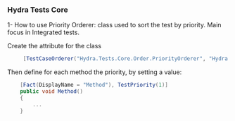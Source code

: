 ### Hydra Tests Core

1- How to use Priority Orderer: class used to sort the test by priority. Main focus in Integrated tests.

Create the attribute for the class
```c#
     [TestCaseOrderer("Hydra.Tests.Core.Order.PriorityOrderer", "Hydra.Tests.Core.Order")]
```

Then define for each method the priority, by setting a value:
```c#
    [Fact(DisplayName = "Method"), TestPriority(1)]
    public void Method()
    {
        ...
    }
```
